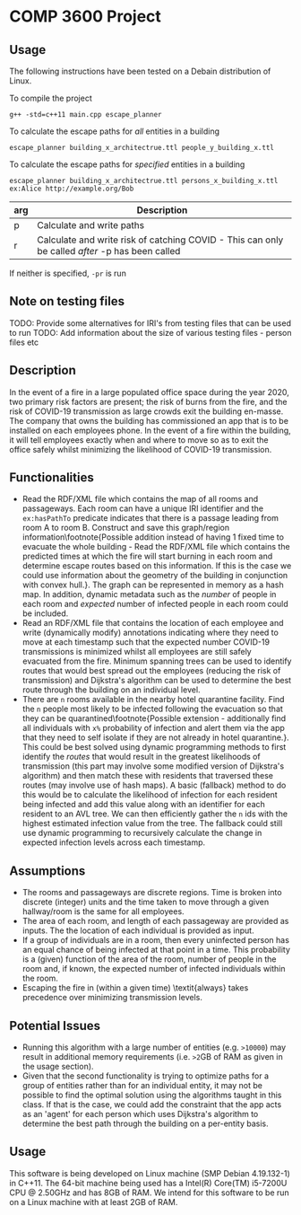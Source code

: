 # COMP 3600 Project

## Usage
The following instructions have been tested on a Debain distribution of Linux.

To compile the project
```
g++ -std=c++11 main.cpp escape_planner
```

To calculate the escape paths for *all* entities in a building
```
escape_planner building_x_architectrue.ttl people_y_building_x.ttl
```

To calculate the escape paths for *specified* entities in a building
```
escape_planner building_x_architectrue.ttl persons_x_building_x.ttl ex:Alice http://example.org/Bob
```

| arg         | Description                                                                                      |
| ----------- | -------------------------------------------------------------------------------------------------|
| p           | Calculate and write paths                                                                        |
| r           | Calculate and write risk of catching COVID - This can only be called *after* -p has been called  |

If neither is specified, `-pr` is run

## Note on testing files
TODO: Provide some alternatives for IRI's from testing files that can be used to run
TODO: Add information about the size of various testing files - person files etc


## Description
In the event of a fire in a large populated office space during the year 2020, two primary risk factors are present; the risk of burns from the fire, and the risk of COVID-19 transmission as large crowds exit the building en-masse. The company that owns the building has commissioned an app that is to be installed on each employees phone. In the event of a fire within the building, it will tell employees exactly when and where to move so as to exit the office safely whilst minimizing the likelihood of COVID-19 transmission.

## Functionalities
- Read the RDF/XML file which contains the map of all rooms and passageways. Each room can have a unique IRI identifier and the `ex:hasPathTo` predicate indicates that there is a passage leading from room A to room B. Construct and save this graph/region information\footnote{Possible addition instead of having 1 fixed time to evacuate the whole building - Read the RDF/XML file which contains the predicted times at which the fire will start burning in each room and determine escape routes based on this information. If this is the case we could use information about the geometry of the building in conjunction with convex hull.}. The graph can be represented in memory as a hash map. In addition, dynamic metadata such as the *number* of people in each room and *expected* number of infected people in each room could be included.
- Read an RDF/XML file that contains the location of each employee and write (dynamically modify) annotations indicating where they need to move at each timestamp such that the expected number COVID-19 transmissions is minimized whilst all employees are still safely evacuated from the fire. Minimum spanning trees can be used to identify routes that would best spread out the employees (reducing the risk of transmission) and Dijkstra's algorithm can be used to determine the best route through the building on an individual level.
- There are `n` rooms available in the nearby hotel quarantine facility. Find the `n` people most likely to be infected following the evacuation so that they can be quarantined\footnote{Possible extension - additionally find all individuals with `x%` probability of infection and alert them via the app that they need to self isolate if they are not already in hotel quarantine.}. This could be best solved using dynamic programming methods to first identify the *routes* that would result in the greatest likelihoods of transmission (this part may involve some modified version of Dijkstra's algorithm) and then match these with residents that traversed these routes (may involve use of hash maps). A basic (fallback) method to do this would be to calculate the likelihood of infection for each resident being infected and add this value along with an identifier for each resident to an AVL tree. We can then efficiently gather the `n` ids with the highest estimated infection value from the tree. The fallback could still use dynamic programming to recursively calculate the change in expected infection levels across each timestamp.

## Assumptions
- The rooms and passageways are discrete regions. Time is broken into discrete (integer) units and the time taken to move through a given hallway/room is the same for all employees.
- The area of each room, and length of each passageway are provided as inputs. The the location of each individual is provided as input.
- If a group of individuals are in a room, then every uninfected person has an equal chance of being infected at that point in a time. This probability is a (given) function of the area of the room, number of people in the room and, if known, the expected number of infected individuals within the room.
- Escaping the fire in (within a given time) \textit{always} takes precedence over minimizing transmission levels.

## Potential Issues
- Running this algorithm with a large number of entities (e.g. `>10000`) may result in additional memory requirements (i.e. `>2`GB of RAM as given in the usage section).
- Given that the second functionality is trying to optimize paths for a group of entities rather than for an individual entity, it may not be possible to find the optimal solution using the algorithms taught in this class. If that is the case, we could add the constraint that the app acts as an 'agent' for each person which uses Dijkstra's algorithm to determine the best path through the building on a per-entity basis.

## Usage
This software is being developed on Linux machine (SMP Debian 4.19.132-1) in C++11. The 64-bit machine being used has a Intel(R) Core(TM) i5-7200U CPU @ 2.50GHz and has 8GB of RAM. We intend for this software to be run on a Linux machine with at least 2GB of RAM.
